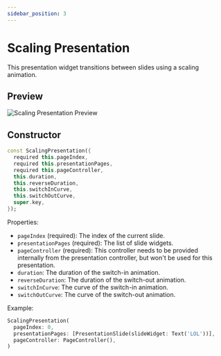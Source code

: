 ```yaml
---
sidebar_position: 3
---
```


# Scaling Presentation

This presentation widget transitions between slides using a scaling animation.

## Preview

![Scaling Presentation Preview](./img/scaling_presentation.gif)

## Constructor

```dart
const ScalingPresentation({
  required this.pageIndex,
  required this.presentationPages,
  required this.pageController,
  this.duration,
  this.reverseDuration,
  this.switchInCurve,
  this.switchOutCurve,
  super.key,
});
```

Properties:

- `pageIndex` (required): The index of the current slide.
- `presentationPages` (required): The list of slide widgets.
- `pageController` (required): This controller needs to be provided internally from the presentation controller, but won't be used for this presentation.
- `duration`: The duration of the switch-in animation.
- `reverseDuration`: The duration of the switch-out animation.
- `switchInCurve`: The curve of the switch-in animation.
- `switchOutCurve`: The curve of the switch-out animation.

Example:

```dart
ScalingPresentation(
  pageIndex: 0,
  presentationPages: [PresentationSlide(slideWidget: Text('LOL'))],
  pageController: PageController(),
)
```
